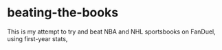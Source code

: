 # beating-the-books


This is my attempt to try and beat NBA and NHL sportsbooks on FanDuel, using first-year stats, 

